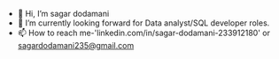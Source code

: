- 👋 Hi, I’m sagar dodamani 
- 🌱 I’m currently looking forward for Data analyst/SQL developer roles.
- 📫 How to reach me-'linkedin.com/in/sagar-dodamani-233912180' or sagardodamani235@gmail.com

<!---
Dodamanisagar/Dodamanisagar is a ✨ special ✨ repository because its `README.md` (this file) appears on your GitHub profile.
You can click the Preview link to take a look at your changes.
--->
